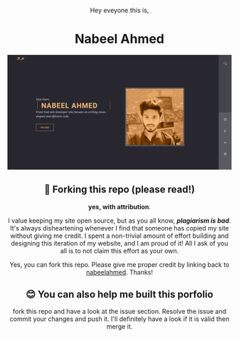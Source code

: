 <div align="center">
 
<p>Hey eveyone this is,</p>
<h1>Nabeel Ahmed</h1>

![demo](https://github.com/nabeelahmed1699/Personal-Portfolio-V1/blob/main/images/first%20look.PNG)

## 🚨 Forking this repo (please read!)

**yes, with attribution**.

I value keeping my site open source, but as you all know, _**plagiarism is bad**_. It's always disheartening whenever I find that someone has copied my site without giving me credit. I spent a non-trivial amount of effort building and designing this iteration of my website, and I am proud of it! All I ask of you all is to not claim this effort as your own.

Yes, you can fork this repo. Please give me proper credit by linking back to [nabeelahmed](https://nabeelahmed1699.github.io/Personal-Portfolio-V1/#home). Thanks!
<br>

## 😊 You can also help me built this porfolio

fork this repo and have a look at the issue section. Resolve the issue and commit your changes and push it. I'll definitely have a look if it is valid then merge it.

</div>
